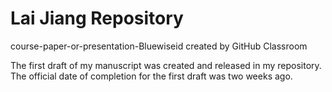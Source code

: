 # Lai Jiang Repository
course-paper-or-presentation-Bluewiseid created by GitHub Classroom

The first draft of my manuscript was created and released in my repository. The official date of completion for the first draft was two weeks ago.
